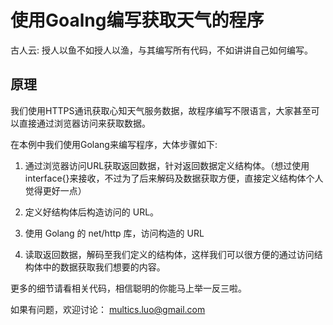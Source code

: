 # 使用Goalng编写获取天气的程序

古人云: 授人以鱼不如授人以渔，与其编写所有代码，不如讲讲自己如何编写。

## 原理

我们使用HTTPS通讯获取心知天气服务数据，故程序编写不限语言，大家甚至可以直接通过浏览器访问来获取数据。  

在本例中我们使用Golang来编写程序，大体步骤如下:  

1. 通过浏览器访问URL获取返回数据，针对返回数据定义结构体。（想过使用interface{}来接收，不过为了后来解码及数据获取方便，直接定义结构体个人觉得更好一点）  

2. 定义好结构体后构造访问的 URL。  

3. 使用 Golang 的 net/http 库，访问构造的 URL 

4. 读取返回数据，解码至我们定义的结构体，这样我们可以很方便的通过访问结构体中的数据获取我们想要的内容。

更多的细节请看相关代码，相信聪明的你能马上举一反三啦。

如果有问题，欢迎讨论： multics.luo@gmail.com
